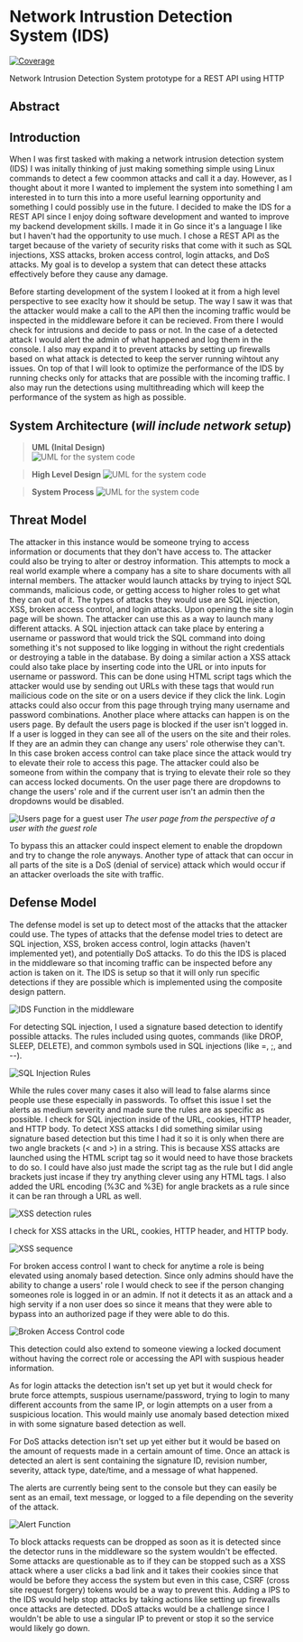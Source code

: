 # Network Intrustion Detection System (IDS)

[![Coverage](https://img.shields.io/badge/Coverage-77.9%25-brightgreen)](https://github.com/AliBa1/server-ids/actions)

Network Intrusion Detection System prototype for a REST API using HTTP

## Abstract

## Introduction

When I was first tasked with making a network intrusion detection system (IDS)
I was initally thinking of just making something simple using Linux commands
to detect a few coommon attacks and call it a day. However, as I thought about it
more I wanted to implement the system into something I am interested in to turn this into
a more useful learning opportunity and something I could possibly use in the future. I
decided to make the IDS for a REST API since I enjoy doing software development
and wanted to improve my backend development skills. I made it in Go since it's a language
I like but I haven't had the opportunity to use much. I chose a REST API as the target because of the variety
of security risks that come with it such as SQL injections, XSS attacks, broken access control, login attacks, and DoS attacks.
My goal is to develop a system that can detect these attacks effectively before they cause any damage.

Before starting development of the system I looked at it from a high level perspective
to see exaclty how it should be setup. The way I saw it was that the attacker would make a call to the
API then the incoming traffic would be inspected in the middleware before it can be recieved.
From there I would check for intrusions and decide to pass or not. In the case of a detected attack I would alert the admin of what happened and log them in the console. I also may expand it to prevent attacks by setting up
firewalls based on what attack is detected to keep the server running wihtout any issues.
On top of that I will look to optimize the performance of the IDS by running checks only for attacks that are possible with the incoming traffic.
I also may run the detections using multithreading which will keep the performance of the system as high as possible.

## System Architecture (_will include network setup_)

> **UML (Inital Design)** <br> ![UML for the system code](images/Server%20IDS%20UML.drawio.png)

> **High Level Design** ![UML for the system code](images/Server%20IDS%20High%20Level.png)

> **System Process** ![UML for the system code](images/Server%20IDS%20High%20Level%20Complete.png)

## Threat Model

The attacker in this instance would be someone trying to access information or documents that they don't have access to. 
The attacker could also be trying to alter or destroy information. This attempts to mock a real world example where a company 
has a site to share documents with all internal members. The attacker would launch attacks by trying to inject
SQL commands, malicious code, or getting access to higher roles to get what they can out of it. The types of attacks they would use
are SQL injection, XSS, broken access control, and login attacks. Upon opening the site a login page will be shown. The attacker can use this as a way to launch many different attacks. A SQL injection attack can take place by entering a username or password that would
trick the SQL command into doing something it's not supposed to like logging in without the right credentials or destroying a table in the database. By doing a similar action a XSS attack could also take place by inserting code into the URL or into inputs for username or password. This can be done using HTML script tags which the attacker would use by sending out URLs with these tags that would run mailicious code on the site or on a users device if they click the link. Login attacks could also occur from this page through trying many username and password combinations. Another place where attacks can happen is on the users page. By default the users page is blocked if the user isn't logged in. If a user is logged in they can see all of the users on the site and their roles. If they are an admin they can change any users' role otherwise they can't. In this case broken access control can take place since the attack would try to elevate their role to access this page. The attacker could also be someone from within the company that is trying to elevate their role so they can access locked documents. On the user page there are dropdowns to change the users' role and if the current user isn't an admin then the dropdowns would be disabled. 

![Users page for a guest user](images/users-page.png)
*The user page from the perspective of a user with the guest role*

To bypass this an attacker could inspect element to enable the dropdown and try to change the role anyways. Another type of attack that can occur in all parts of the site is a DoS (denial of service) attack which would occur if an attacker overloads the site with traffic.

## Defense Model

The defense model is set up to detect most of the attacks that the attacker could use. The types of attacks that the defense model tries to detect are SQL injection, XSS, broken access control, login attacks (haven't implemented yet), and potentially DoS attacks. To do this the IDS is placed in the middleware so that incoming traffic can be inspected before any action is taken on it. The IDS is setup so that it will only run specific detections if they are possible which is implemented using the composite design pattern. 

![IDS Function in the middleware](images/ids-function.png)

For detecting SQL injection, I used a signature based detection to identify possible attacks. The rules included using quotes, commands (like DROP, SLEEP, DELETE), and common symbols used in SQL injections (like =, ;, and --). 

![SQL Injection Rules](images/sql-rules.png)

While the rules cover many cases it also will lead to false alarms since people use these especially in passwords. To offset this issue I set the alerts as medium severity and made sure the rules are as specific as possible. I check for SQL injection inside of the URL, cookies, HTTP header, and HTTP body. To detect XSS attacks I did something similar using signature based detection but this time I had it so it is only when there are two angle brackets (< and >) in a string. This is because XSS attacks are launched using the HTML script tag so it would need to have those brackets to do so. I could have also just made the script tag as the rule but I did angle brackets just incase if they try anything clever using any HTML tags. I also added the URL encoding (%3C and %3E) for angle brackets as a rule since it can be ran through a URL as well. 

![XSS detection rules](images/check-xss.png)

I check for XSS attacks in the URL, cookies, HTTP header, and HTTP body. 

![XSS sequence](images/xss-sequence.png)

For broken access control I want to check for anytime a role is being elevated using anomaly based detection. Since only admins should have the ability to change a users' role I would check to see if the person changing someones role is logged in or an admin. If not it detects it as an attack and a high servity if a non user does so since it means that they were able to bypass into an authorized page if they were able to do this. 

![Broken Access Control code](images/bac-checker.png)

This detection could also extend to someone viewing a locked document without having the correct role or accessing the API with suspious header information. 

As for login attacks the detection isn't set up yet but it would check for brute force attempts, suspious username/password, trying to login to many different accounts from the same IP, or login attempts on a user from a suspicious location. This would mainly use anomaly based detection mixed in with some signature based detection as well. 

For DoS attacks detection isn't set up yet either but it would be based on the amount of requests made in a certain amount of time. Once an attack is detected an alert is sent containing the signature ID, revision number, severity, attack type, date/time, and a message of what happened. 

The alerts are currently being sent to the console but they can easily be sent as an email, text message, or logged to a file depending on the severity of the attack. 

![Alert Function](images/alert-admin.png)

To block attacks requests can be dropped as soon as it is detected since the detector runs in the middleware so the system wouldn't be effected. Some attacks are questionable as to if they can be stopped such as a XSS attack where a user clicks a bad link and it takes their cookies since that would be before they access the system but even in this case, CSRF (cross site request forgery) tokens would be a way to prevent this. Adding a IPS to the IDS would help stop attacks by taking actions like setting up firewalls once attacks are detected. DDoS attacks would be a challenge since I wouldn't be able to use a singular IP to prevent or stop it so the service would likely go down.
